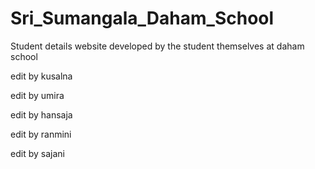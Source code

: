 # Sri_Sumangala_Daham_School
Student details website developed by the student themselves at daham school


edit by kusalna

edit by umira

edit by hansaja

edit by ranmini

edit by sajani
